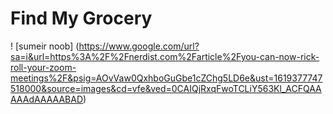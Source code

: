 # Find My Grocery

! [sumeir noob] (https://www.google.com/url?sa=i&url=https%3A%2F%2Fnerdist.com%2Farticle%2Fyou-can-now-rick-roll-your-zoom-meetings%2F&psig=AOvVaw0QxhboGuGbe1cZChg5LD6e&ust=1619377747518000&source=images&cd=vfe&ved=0CAIQjRxqFwoTCLiY563Kl_ACFQAAAAAdAAAAABAD)
 
